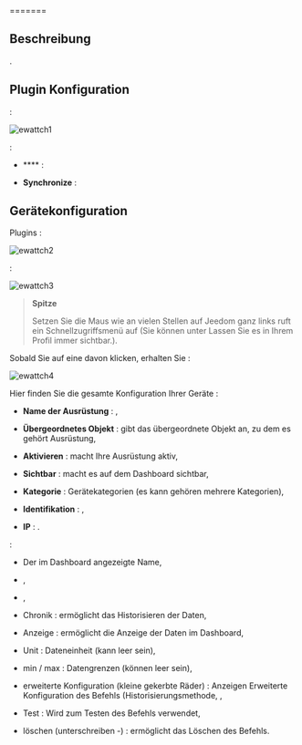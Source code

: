  
=======

Beschreibung 
-----------


.

Plugin Konfiguration 
-----------------------


 :

![ewattch1](../images/ewattch1.PNG)

 :

-   **** : 

-   **Synchronize** : 
    

Gerätekonfiguration 
-----------------------------


Plugins :

![ewattch2](../images/ewattch2.PNG)


 :

![ewattch3](../images/ewattch3.PNG)

> **Spitze**
>
> Setzen Sie die Maus wie an vielen Stellen auf Jeedom ganz links
> ruft ein Schnellzugriffsmenü auf (Sie können unter
> Lassen Sie es in Ihrem Profil immer sichtbar.).

Sobald Sie auf eine davon klicken, erhalten Sie :

![ewattch4](../images/ewattch4.PNG)

Hier finden Sie die gesamte Konfiguration Ihrer Geräte :

-   **Name der Ausrüstung** : ,

-   **Übergeordnetes Objekt** : gibt das übergeordnete Objekt an, zu dem es gehört
    Ausrüstung,

-   **Aktivieren** : macht Ihre Ausrüstung aktiv,

-   **Sichtbar** : macht es auf dem Dashboard sichtbar,

-   **Kategorie** : Gerätekategorien (es kann gehören
    mehrere Kategorien),

-   **Identifikation** : 
    ,

-   **IP** : .

 :

-   Der im Dashboard angezeigte Name,

-   ,

-   
    ,

-   Chronik : ermöglicht das Historisieren der Daten,

-   Anzeige : ermöglicht die Anzeige der Daten im Dashboard,

-   Unit : Dateneinheit (kann leer sein),

-   min / max : Datengrenzen (können leer sein),

-   erweiterte Konfiguration (kleine gekerbte Räder) : Anzeigen
    Erweiterte Konfiguration des Befehls (Historisierungsmethode,
    ,

-   Test : Wird zum Testen des Befehls verwendet,

-   löschen (unterschreiben -) : ermöglicht das Löschen des Befehls.


